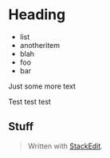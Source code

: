 
# Heading

- list
- anotheritem
- blah
- foo
- bar

Just some more text

Test test test
## Stuff
 
 
> Written with [StackEdit](https://stackedit.io/).
<!--stackedit_data:
eyJoaXN0b3J5IjpbLTE4MDQ3MTU4ODAsLTk5NTczOTYzOF19
-->